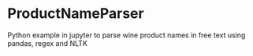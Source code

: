 # ProductNameParser
Python example in jupyter to parse wine product names in free text using pandas, regex and NLTK
